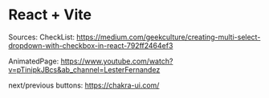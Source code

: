 # React + Vite

Sources:
CheckList: https://medium.com/geekculture/creating-multi-select-dropdown-with-checkbox-in-react-792ff2464ef3

AnimatedPage: https://www.youtube.com/watch?v=pTinipkJBcs&ab_channel=LesterFernandez

next/previous buttons: https://chakra-ui.com/